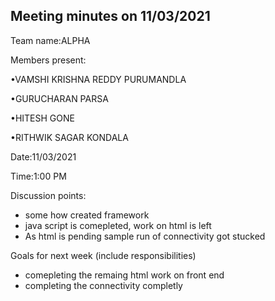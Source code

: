 ## Meeting minutes on 11/03/2021

Team name:ALPHA 

Members present:

•VAMSHI KRISHNA REDDY PURUMANDLA

•GURUCHARAN PARSA

•HITESH GONE

•RITHWIK SAGAR KONDALA

Date:11/03/2021

Time:1:00 PM

Discussion points: 

* some how created framework
* java script is comepleted, work on html is left
* As html is pending sample run of  connectivity got stucked 

Goals for next week (include responsibilities)

*  comepleting the remaing html work on front end
*  completing the connectivity completly

